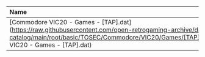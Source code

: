 |Name|Size|
|:---|---:|
|[Commodore VIC20 - Games - [TAP].dat](https://raw.githubusercontent.com/open-retrogaming-archive/dat-catalog/main/root/basic/TOSEC/Commodore/VIC20/Games/[TAP]/Commodore VIC20 - Games - [TAP].dat)|247735|
